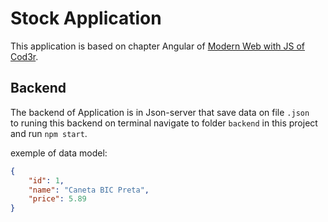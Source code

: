 # Stock Application

This application is based on chapter Angular of [Modern Web with JS of Cod3r](https://www.cod3r.com.br/courses/web-moderno).

## Backend

The backend of Application is in Json-server that save data on file ``.json``  
to runing this backend on terminal navigate to folder ``backend`` in this project
and run ``npm start``.

exemple of data model:
```json
{
	"id": 1,
	"name": "Caneta BIC Preta",
	"price": 5.89
}
```

